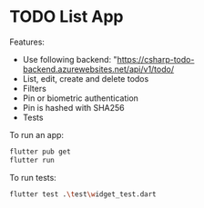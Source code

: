# TODO List App



Features:

- Use following backend: "https://csharp-todo-backend.azurewebsites.net/api/v1/todo/
- List, edit, create and delete todos
- Filters
- Pin or biometric authentication
- Pin is hashed with SHA256
- Tests

To run an app:
```sh
flutter pub get
flutter run
```

To run tests:
```sh
flutter test .\test\widget_test.dart
```